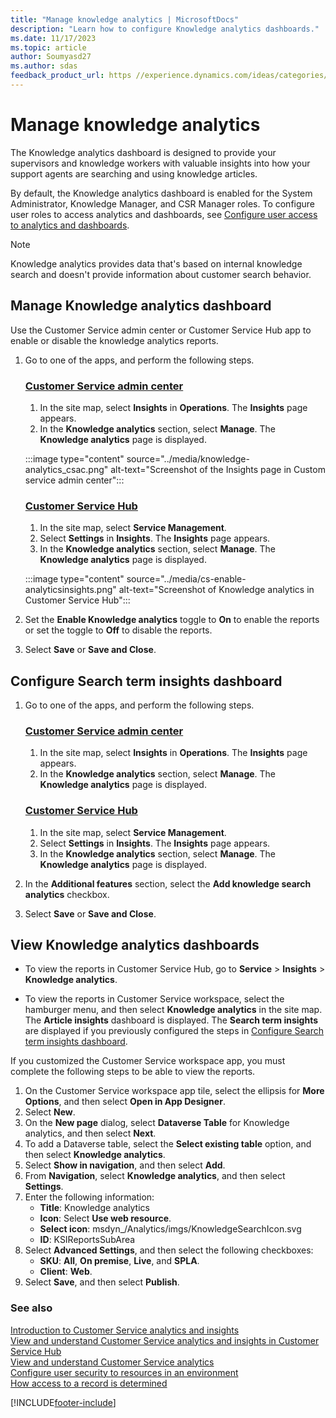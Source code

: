 ```yaml
---
title: "Manage knowledge analytics | MicrosoftDocs"
description: "Learn how to configure Knowledge analytics dashboards."
ms.date: 11/17/2023
ms.topic: article
author: Soumyasd27
ms.author: sdas
feedback_product_url: https //experience.dynamics.com/ideas/categories/list/?category=a7f4a807-de3b-eb11-a813-000d3a579c38&forum=b68e50a6-88d9-e811-a96b-000d3a1be7ad
---
```


# Manage knowledge analytics

The Knowledge analytics dashboard is designed to provide your supervisors and knowledge workers with valuable insights into how your support agents are searching and using knowledge articles.

By default, the Knowledge analytics dashboard is enabled for the System Administrator, Knowledge Manager, and CSR Manager roles. To configure user roles to access analytics and dashboards, see [Configure user access to analytics and dashboards](../use/customer-service-analytics-insights-csh.md#configure-user-access-to-analytics-and-dashboards).


> [!NOTE]
> Knowledge analytics provides data that's based on internal knowledge search and doesn't provide information about customer search behavior.

## Manage Knowledge analytics dashboard

Use the Customer Service admin center or Customer Service Hub app to enable or disable the knowledge analytics reports.

1. Go to one of the apps, and perform the following steps.
   
   ### [Customer Service admin center](#tab/customerserviceadmincenter)

     1. In the site map, select **Insights** in **Operations**. The **Insights** page appears.
     1. In the **Knowledge analytics** section, select **Manage**. The **Knowledge analytics** page is displayed.
    
      :::image type="content" source="../media/knowledge-analytics_csac.png" alt-text="Screenshot of the Insights page in Custom service admin center":::

   ### [Customer Service Hub](#tab/customerservicehub)
    
     1. In the site map, select **Service Management**.
     2. Select **Settings** in **Insights**. The **Insights** page appears.
     3. In the **Knowledge analytics** section, select **Manage**. The **Knowledge analytics** page is displayed.

    :::image type="content" source="../media/cs-enable-analyticsinsights.png" alt-text="Screenshot of Knowledge analytics in Customer Service Hub":::

2. Set the **Enable Knowledge analytics** toggle to **On** to enable the reports or set the toggle to **Off** to disable the reports.

3. Select **Save** or **Save and Close**.

## Configure Search term insights dashboard

1. Go to one of the apps, and perform the following steps.

   ### [Customer Service admin center](#tab/customerserviceadmincenter)

     1. In the site map, select **Insights** in **Operations**. The **Insights** page appears.
     1. In the **Knowledge analytics** section, select **Manage**. The **Knowledge analytics** page is displayed.

      ### [Customer Service Hub](#tab/customerservicehub)
    
     1. In the site map, select **Service Management**.
     2. Select **Settings** in **Insights**. The **Insights** page appears.
     3. In the **Knowledge analytics** section, select **Manage**.
      The **Knowledge analytics** page is displayed.

  2. In the **Additional features** section, select the **Add knowledge search analytics** checkbox.

3. Select **Save** or **Save and Close**.

## View Knowledge analytics dashboards

- To view the reports in Customer Service Hub, go to **Service** > **Insights** > **Knowledge analytics**.

- To view the reports in Customer Service workspace, select the hamburger menu, and then select **Knowledge analytics** in the site map. The **Article insights** dashboard is displayed. The **Search term insights** are displayed if you previously configured the steps in [Configure Search term insights dashboard](#configure-search-term-insights-dashboard).

If you customized the Customer Service workspace app, you must complete the following steps to be able to view the reports.

1. On the Customer Service workspace app tile, select the ellipsis for **More Options**, and then select **Open in App Designer**.
1. Select **New**.
1. On the **New page** dialog, select **Dataverse Table** for Knowledge analytics, and then select **Next**.
1. To add a Dataverse table, select the **Select existing table** option, and then select **Knowledge analytics**.
1. Select **Show in navigation**, and then select **Add**.
1. From **Navigation**, select **Knowledge analytics**, and then select **Settings**.
1. Enter the following information:
    - **Title**: Knowledge analytics
    - **Icon**: Select **Use web resource**.
    - **Select icon**: msdyn_/Analytics/imgs/KnowledgeSearchIcon.svg
    - **ID**: KSIReportsSubArea
1. Select **Advanced Settings**, and then select the following checkboxes:
      - **SKU**: **All**, **On premise**, **Live**, and **SPLA**.
      - **Client**: **Web**.
1. Select **Save**, and then select **Publish**.

### See also

[Introduction to Customer Service analytics and insights](../implement/customer-service-analytics.md)  
[View and understand Customer Service analytics and insights in Customer Service Hub](../use/customer-service-analytics-insights-csh.md)  
[View and understand Customer Service analytics](../implement/customer-service-analytics.md)  
[Configure user security to resources in an environment](/power-platform/admin/database-security)  
[How access to a record is determined](/power-platform/admin/how-record-access-determined)  

[!INCLUDE[footer-include](../../includes/footer-banner.md)]
